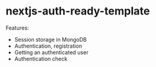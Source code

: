 # nextjs-auth-ready-template

Features:
- Session storage in MongoDB
- Authentication, registration
- Getting an authenticated user
- Authentication check

